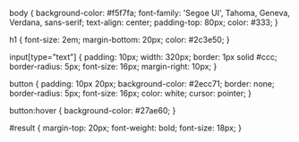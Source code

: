 body {
  background-color: #f5f7fa;
  font-family: 'Segoe UI', Tahoma, Geneva, Verdana, sans-serif;
  text-align: center;
  padding-top: 80px;
  color: #333;
}

h1 {
  font-size: 2em;
  margin-bottom: 20px;
  color: #2c3e50;
}

input[type="text"] {
  padding: 10px;
  width: 320px;
  border: 1px solid #ccc;
  border-radius: 5px;
  font-size: 16px;
  margin-right: 10px;
}

button {
  padding: 10px 20px;
  background-color: #2ecc71;
  border: none;
  border-radius: 5px;
  font-size: 16px;
  color: white;
  cursor: pointer;
}

button:hover {
  background-color: #27ae60;
}

#result {
  margin-top: 20px;
  font-weight: bold;
  font-size: 18px;
}